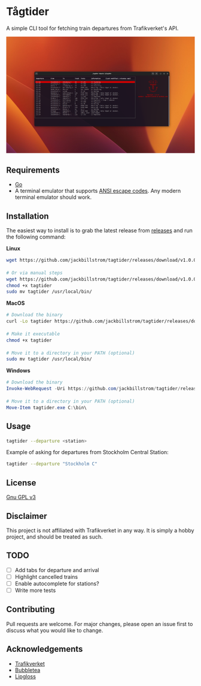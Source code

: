 # Tågtider
A simple CLI tool for fetching train departures from Trafikverket's API.

![Screenshot of the application in use with Ubuntu mono as font in the Standard terminal](screenshot.png)

## Requirements
- [Go](https://golang.org/dl/)
- A terminal emulator that supports [ANSI escape codes](https://en.wikipedia.org/wiki/ANSI_escape_code#Colors). Any modern terminal emulator should work.

## Installation
The easiest way to install is to grab the latest release from [releases]() and run the following command:


**Linux**
```bash
wget https://github.com/jackbillstrom/tagtider/releases/download/v1.0.0/tagtider-linux-amd64 -O tagtider && chmod +x tagtider && sudo mv tagtider /usr/local/bin/

# Or via manual steps
wget https://github.com/jackbillstrom/tagtider/releases/download/v1.0.0/tagtider-linux-amd64 -O tagtider
chmod +x tagtider
sudo mv tagtider /usr/local/bin/
```

**MacOS**
```bash
# Download the binary
curl -Lo tagtider https://github.com/jackbillstrom/tagtider/releases/download/v1.0.0/tagtider-darwin-amd64

# Make it executable
chmod +x tagtider

# Move it to a directory in your PATH (optional)
sudo mv tagtider /usr/local/bin/
```

**Windows**
```powershell
# Download the binary
Invoke-WebRequest -Uri https://github.com/jackbillstrom/tagtider/releases/download/v1.0.0/tagtider-windows-amd64.exe -OutFile tagtider.exe

# Move it to a directory in your PATH (optional)
Move-Item tagtider.exe C:\bin\
```
## Usage
```bash
tagtider --departure <station>
```

Example of asking for departures from Stockholm Central Station:
```bash
tagtider --departure "Stockholm C"
```

## License
[Gnu GPL v3](https://www.gnu.org/licenses/gpl-3.0.en.html)

## Disclaimer
This project is not affiliated with Trafikverket in any way. It is simply a hobby project, and should be treated as such.

## TODO
- [ ] Add tabs for departure and arrival
- [ ] Highlight cancelled trains
- [ ] Enable autocomplete for stations?
- [ ] Write more tests

## Contributing
Pull requests are welcome. For major changes, please open an issue first to discuss what you would like to change.

## Acknowledgements
- [Trafikverket](https://www.trafikverket.se/)
- [Bubbletea](https://github.com/charmbracelet/bubbletea)
- [Lipgloss](https://github.com/charmbracelet/lipgloss)
